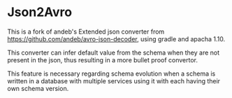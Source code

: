 # Json2Avro
This is a fork of andeb's Extended json converter from https://github.com/andeb/avro-json-decoder, using gradle and
apacha 1.10. 


This converter can infer default value from the schema when they are not present in the json, thus resulting in a 
more bullet proof convertor.

This feature is necessary regarding schema evolution 
when a schema is written in a database with multiple services using it with each having their own schema version.

